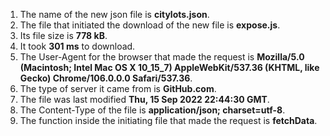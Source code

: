 1. The name of the new json file is **citylots.json**.
2. The file that initiated the download of the new file is **expose.js**.
3. Its file size is **778 kB**.
4. It took **301 ms** to download.
5. The User-Agent for the browser that made the request is **Mozilla/5.0 (Macintosh; Intel Mac OS X 10_15_7) AppleWebKit/537.36 (KHTML, like Gecko) Chrome/106.0.0.0 Safari/537.36**.
6. The type of server it came from is **GitHub.com**.
7. The file was last modified **Thu, 15 Sep 2022 22:44:30 GMT**.
8. The Content-Type of the file is **application/json; charset=utf-8**.
9. The function inside the initiating file that made the request is **fetchData**.
